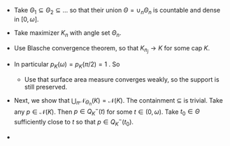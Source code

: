 - Take $\Theta_1 \subseteq \Theta_2 \subseteq \dots$ so that their union $\Theta = \cup_n \Theta_n$ is countable and dense in $[0, \omega]$.
- Take maximizer $K_n$ with angle set $\Theta_n$.
- Use Blasche convergence theorem, so that $K_{n_j} \to K$ for some cap $K$.
- In particular $p_K(\omega) = p_K(\pi/2) = 1$ . So 
	- Use that surface area measure converges weakly, so the support is still preserved.

- Next, we show that $\bigcup_{n} \mathcal{N}_{\Theta_n}(K) = \mathcal{N}(K)$. The containment $\subseteq$ is trivial. Take any $p \in \mathcal{N}(K)$. Then $p \in Q_K^-(t)$ for some $t \in (0, \omega)$. Take $t_0 \in \Theta$ sufficiently close to $t$ so that $p \in Q_K^-(t_0)$. 
- 